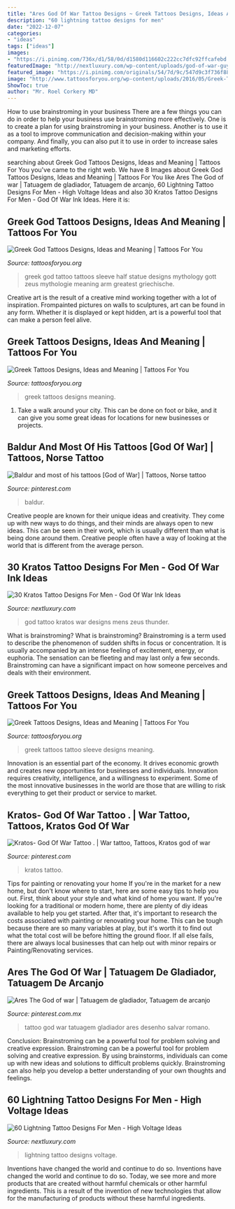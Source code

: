 ```yaml
---
title: "Ares God Of War Tattoo Designs ~ Greek Tattoos Designs, Ideas And Meaning"
description: "60 lightning tattoo designs for men"
date: "2022-12-07"
categories:
- "ideas"
tags: ["ideas"]
images:
- "https://i.pinimg.com/736x/d1/58/0d/d1580d116602c222cc7dfc92ffcafebd.jpg"
featuredImage: "http://nextluxury.com/wp-content/uploads/god-of-war-guys-kratos-mens-leg-tattoo.jpg"
featured_image: "https://i.pinimg.com/originals/54/7d/9c/547d9c3f736f88864a37c9cb801fc6f9.jpg"
image: "http://www.tattoosforyou.org/wp-content/uploads/2016/05/Greek-Tattoos.jpg"
ShowToc: true
author: "Mr. Roel Corkery MD"
---
```



How to use brainstroming in your business
There are a few things you can do in order to help your business use brainstroming more effectively. One is to create a plan for using brainstroming in your business. Another is to use it as a tool to improve communication and decision-making within your company. And finally, you can also put it to use in order to increase sales and marketing efforts.

	

		
searching about Greek God Tattoos Designs, Ideas and Meaning | Tattoos For You you've came to the right web. We have 8 Images about Greek God Tattoos Designs, Ideas and Meaning | Tattoos For You like Ares The God of war | Tatuagem de gladiador, Tatuagem de arcanjo, 60 Lightning Tattoo Designs For Men - High Voltage Ideas and also 30 Kratos Tattoo Designs For Men - God Of War Ink Ideas. Here it is:
		
    
## Greek God Tattoos Designs, Ideas And Meaning | Tattoos For You

<img loading=lazy src="https://www.tattoosforyou.org/wp-content/uploads/2016/05/Greek-God-Tattoo-Half-Sleeve.jpg" onerror="this.onerror=null;this.src='https://tse1.mm.bing.net/th?id=OIP.qT2DRESkdYO3w0SQPPAE1wAAAA&amp;pid=15.1';" alt="Greek God Tattoos Designs, Ideas and Meaning | Tattoos For You">

_Source: tattoosforyou.org_

>greek god tattoo tattoos sleeve half statue designs mythology gott zeus mythologie meaning arm greatest griechische. 

	

Creative art is the result of a creative mind working together with a lot of inspiration. Frompainted pictures on walls to sculptures, art can be found in any form. Whether it is displayed or kept hidden, art is a powerful tool that can make a person feel alive.

    
## Greek Tattoos Designs, Ideas And Meaning | Tattoos For You

<img loading=lazy src="http://www.tattoosforyou.org/wp-content/uploads/2016/05/Greek-Tattoos.jpg" onerror="this.onerror=null;this.src='https://tse2.mm.bing.net/th?id=OIP.FRBCEL1u_LQvByUvut8qZwAAAA&amp;pid=15.1';" alt="Greek Tattoos Designs, Ideas and Meaning | Tattoos For You">

_Source: tattoosforyou.org_

>greek tattoos designs meaning. 

	

1. Take a walk around your city. This can be done on foot or bike, and it can give you some great ideas for locations for new businesses or projects. 

    
## Baldur And Most Of His Tattoos [God Of War] | Tattoos, Norse Tattoo

<img loading=lazy src="https://i.pinimg.com/736x/a6/7e/45/a67e45ee5692df6a580b0e0bc0dffc68.jpg" onerror="this.onerror=null;this.src='https://tse3.mm.bing.net/th?id=OIP.6X-pU1RlVA38JUPX9OX4qgHaEK&amp;pid=15.1';" alt="Baldur and most of his tattoos [God of War] | Tattoos, Norse tattoo">

_Source: pinterest.com_

>baldur. 

	

Creative people are known for their unique ideas and creativity. They come up with new ways to do things, and their minds are always open to new ideas. This can be seen in their work, which is usually different than what is being done around them. Creative people often have a way of looking at the world that is different from the average person.

    
## 30 Kratos Tattoo Designs For Men - God Of War Ink Ideas

<img loading=lazy src="http://nextluxury.com/wp-content/uploads/god-of-war-guys-kratos-mens-leg-tattoo.jpg" onerror="this.onerror=null;this.src='https://tse4.mm.bing.net/th?id=OIP.4VWy3msWElV1E-jAoyQ13wHaHa&amp;pid=15.1';" alt="30 Kratos Tattoo Designs For Men - God Of War Ink Ideas">

_Source: nextluxury.com_

>god tattoo kratos war designs mens zeus thunder. 

	

What is brainstroming?
What is brainstroming? Brainstroming is a term used to describe the phenomenon of sudden shifts in focus or concentration. It is usually accompanied by an intense feeling of excitement, energy, or euphoria. The sensation can be fleeting and may last only a few seconds. Brainstroming can have a significant impact on how someone perceives and deals with their environment.

    
## Greek Tattoos Designs, Ideas And Meaning | Tattoos For You

<img loading=lazy src="https://www.tattoosforyou.org/wp-content/uploads/2016/05/Greek-Sleeve-Tattoo.jpg" onerror="this.onerror=null;this.src='https://tse3.mm.bing.net/th?id=OIP.-YA4xxJsR4c2ebUC8z8WjAHaLH&amp;pid=15.1';" alt="Greek Tattoos Designs, Ideas and Meaning | Tattoos For You">

_Source: tattoosforyou.org_

>greek tattoos tattoo sleeve designs meaning. 

	

Innovation is an essential part of the economy. It drives economic growth and creates new opportunities for businesses and individuals. Innovation requires creativity, intelligence, and a willingness to experiment. Some of the most innovative businesses in the world are those that are willing to risk everything to get their product or service to market.

    
## Kratos- God Of War Tattoo . | War Tattoo, Tattoos, Kratos God Of War

<img loading=lazy src="https://i.pinimg.com/originals/54/7d/9c/547d9c3f736f88864a37c9cb801fc6f9.jpg" onerror="this.onerror=null;this.src='https://tse2.mm.bing.net/th?id=OIP.ZJ23tmTSTJ3DzlaK-P1F1gHaJ4&amp;pid=15.1';" alt="Kratos- God Of War Tattoo . | War tattoo, Tattoos, Kratos god of war">

_Source: pinterest.com_

>kratos tattoo. 

	

Tips for painting or renovating your home
If you're in the market for a new home, but don't know where to start, here are some easy tips to help you out. First, think about your style and what kind of home you want. If you're looking for a traditional or modern home, there are plenty of diy ideas available to help you get started.
After that, it's important to research the costs associated with painting or renovating your home. This can be tough because there are so many variables at play, but it's worth it to find out what the total cost will be before hitting the ground floor. If all else fails, there are always local businesses that can help out with minor repairs or Painting/Renovating services.

    
## Ares The God Of War | Tatuagem De Gladiador, Tatuagem De Arcanjo

<img loading=lazy src="https://i.pinimg.com/736x/d1/58/0d/d1580d116602c222cc7dfc92ffcafebd.jpg" onerror="this.onerror=null;this.src='https://tse3.mm.bing.net/th?id=OIP.rRAKyvF_ONR5-Y31wPSmKwHaKE&amp;pid=15.1';" alt="Ares The God of war | Tatuagem de gladiador, Tatuagem de arcanjo">

_Source: pinterest.com.mx_

>tattoo god war tatuagem gladiador ares desenho salvar romano. 

	

Conclusion: Brainstroming can be a powerful tool for problem solving and creative expression.
Brainstroming can be a powerful tool for problem solving and creative expression. By using brainstorms, individuals can come up with new ideas and solutions to difficult problems quickly. Brainstroming can also help you develop a better understanding of your own thoughts and feelings.

    
## 60 Lightning Tattoo Designs For Men - High Voltage Ideas

<img loading=lazy src="http://nextluxury.com/wp-content/uploads/lighthouse-lightning-tattoo-for-men-on-legs.jpg" onerror="this.onerror=null;this.src='https://tse2.mm.bing.net/th?id=OIP.iN_Za2ShlVXWJU1LHLJKyAAAAA&amp;pid=15.1';" alt="60 Lightning Tattoo Designs For Men - High Voltage Ideas">

_Source: nextluxury.com_

>lightning tattoo designs voltage. 

	

Inventions have changed the world and continue to do so.
Inventions have changed the world and continue to do so. Today, we see more and more products that are created without harmful chemicals or other harmful ingredients. This is a result of the invention of new technologies that allow for the manufacturing of products without these harmful ingredients.

